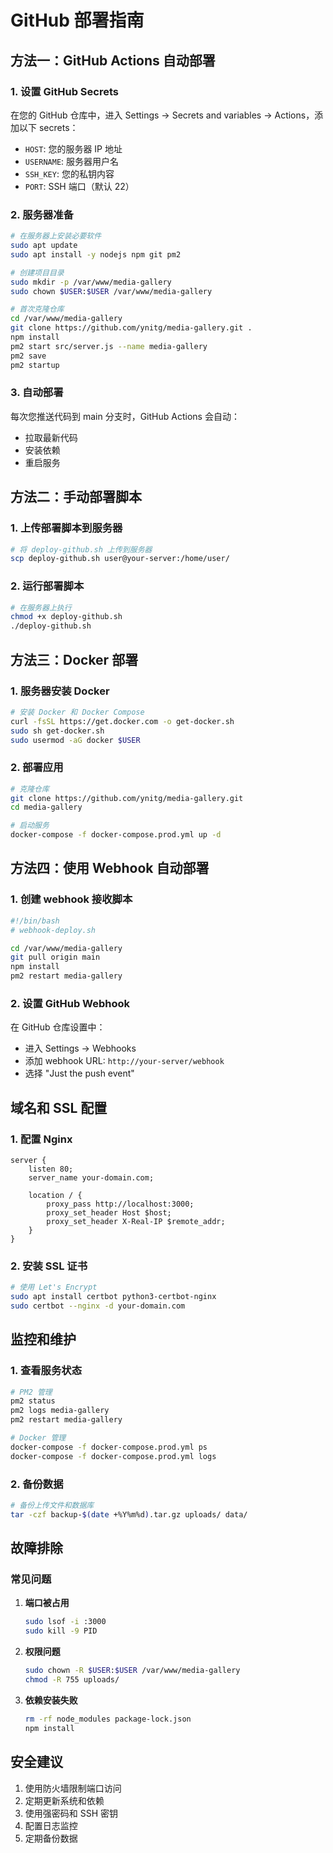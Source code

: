 # GitHub 部署指南

## 方法一：GitHub Actions 自动部署

### 1. 设置 GitHub Secrets

在您的 GitHub 仓库中，进入 Settings → Secrets and variables → Actions，添加以下 secrets：

- `HOST`: 您的服务器 IP 地址
- `USERNAME`: 服务器用户名
- `SSH_KEY`: 您的私钥内容
- `PORT`: SSH 端口（默认 22）

### 2. 服务器准备

```bash
# 在服务器上安装必要软件
sudo apt update
sudo apt install -y nodejs npm git pm2

# 创建项目目录
sudo mkdir -p /var/www/media-gallery
sudo chown $USER:$USER /var/www/media-gallery

# 首次克隆仓库
cd /var/www/media-gallery
git clone https://github.com/ynitg/media-gallery.git .
npm install
pm2 start src/server.js --name media-gallery
pm2 save
pm2 startup
```

### 3. 自动部署

每次您推送代码到 main 分支时，GitHub Actions 会自动：
- 拉取最新代码
- 安装依赖
- 重启服务

## 方法二：手动部署脚本

### 1. 上传部署脚本到服务器

```bash
# 将 deploy-github.sh 上传到服务器
scp deploy-github.sh user@your-server:/home/user/
```

### 2. 运行部署脚本

```bash
# 在服务器上执行
chmod +x deploy-github.sh
./deploy-github.sh
```

## 方法三：Docker 部署

### 1. 服务器安装 Docker

```bash
# 安装 Docker 和 Docker Compose
curl -fsSL https://get.docker.com -o get-docker.sh
sudo sh get-docker.sh
sudo usermod -aG docker $USER
```

### 2. 部署应用

```bash
# 克隆仓库
git clone https://github.com/ynitg/media-gallery.git
cd media-gallery

# 启动服务
docker-compose -f docker-compose.prod.yml up -d
```

## 方法四：使用 Webhook 自动部署

### 1. 创建 webhook 接收脚本

```bash
#!/bin/bash
# webhook-deploy.sh

cd /var/www/media-gallery
git pull origin main
npm install
pm2 restart media-gallery
```

### 2. 设置 GitHub Webhook

在 GitHub 仓库设置中：
- 进入 Settings → Webhooks
- 添加 webhook URL: `http://your-server/webhook`
- 选择 "Just the push event"

## 域名和 SSL 配置

### 1. 配置 Nginx

```nginx
server {
    listen 80;
    server_name your-domain.com;
    
    location / {
        proxy_pass http://localhost:3000;
        proxy_set_header Host $host;
        proxy_set_header X-Real-IP $remote_addr;
    }
}
```

### 2. 安装 SSL 证书

```bash
# 使用 Let's Encrypt
sudo apt install certbot python3-certbot-nginx
sudo certbot --nginx -d your-domain.com
```

## 监控和维护

### 1. 查看服务状态

```bash
# PM2 管理
pm2 status
pm2 logs media-gallery
pm2 restart media-gallery

# Docker 管理
docker-compose -f docker-compose.prod.yml ps
docker-compose -f docker-compose.prod.yml logs
```

### 2. 备份数据

```bash
# 备份上传文件和数据库
tar -czf backup-$(date +%Y%m%d).tar.gz uploads/ data/
```

## 故障排除

### 常见问题

1. **端口被占用**
   ```bash
   sudo lsof -i :3000
   sudo kill -9 PID
   ```

2. **权限问题**
   ```bash
   sudo chown -R $USER:$USER /var/www/media-gallery
   chmod -R 755 uploads/
   ```

3. **依赖安装失败**
   ```bash
   rm -rf node_modules package-lock.json
   npm install
   ```

## 安全建议

1. 使用防火墙限制端口访问
2. 定期更新系统和依赖
3. 使用强密码和 SSH 密钥
4. 配置日志监控
5. 定期备份数据

